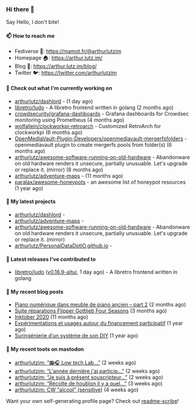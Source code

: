 ### Hi there 👋

Say Hello, I don't bite!

#### 📫 How to reach me

- Fediverse 🐘: https://mamot.fr/@arthurlutzim
- Homepage 🏠: https://arthur.lutz.im/
- Blog 📰: https://arthur.lutz.im/blog/
- Twitter 🐦: https://twitter.com/arthurlutzim

#### 👷 Check out what I'm currently working on

- [arthurlutz/dashlord](https://github.com/arthurlutz/dashlord) -  (1 day ago)
- [libretro/ludo](https://github.com/libretro/ludo) - A libretro frontend written in golang (2 months ago)
- [crowdsecurity/grafana-dashboards](https://github.com/crowdsecurity/grafana-dashboards) - Grafana dashboards for Crowdsec monitoring using Prometheus (4 months ago)
- [wolfallein/clockworkpi-retroarch](https://github.com/wolfallein/clockworkpi-retroarch) - Customized RetroArch for clockworkpi (6 months ago)
- [OpenMediaVault-Plugin-Developers/openmediavault-mergerfsfolders](https://github.com/OpenMediaVault-Plugin-Developers/openmediavault-mergerfsfolders) - openmediavault plugin to create mergerfs pools from folder(s) (6 months ago)
- [arthurlutz/awesome-software-running-on-old-hardware](https://github.com/arthurlutz/awesome-software-running-on-old-hardware) - Abandonware on old hardware renders it unsecure, partially unusuable. Let&#39;s upgrade or replace it. (mirror) (8 months ago)
- [arthurlutz/adventure-maps](https://github.com/arthurlutz/adventure-maps) -  (11 months ago)
- [paralax/awesome-honeypots](https://github.com/paralax/awesome-honeypots) - an awesome list of honeypot resources (1 year ago)

#### 🌱 My latest projects

- [arthurlutz/dashlord](https://github.com/arthurlutz/dashlord) - 
- [arthurlutz/adventure-maps](https://github.com/arthurlutz/adventure-maps) - 
- [arthurlutz/awesome-software-running-on-old-hardware](https://github.com/arthurlutz/awesome-software-running-on-old-hardware) - Abandonware on old hardware renders it unsecure, partially unusuable. Let&#39;s upgrade or replace it. (mirror)
- [arthurlutz/PersonalDataDotIO.github.io](https://github.com/arthurlutz/PersonalDataDotIO.github.io) - 

#### 🔭 Latest releases I've contributed to

- [libretro/ludo](https://github.com/libretro/ludo) ([v0.16.9-altui](https://github.com/libretro/ludo/releases/tag/v0.16.9-altui), 1 day ago) - A libretro frontend written in golang

#### 📜 My recent blog posts

- [Piano numérique dans meuble de piano ancien – part 2](https://arthur.lutz.im/blog/2021/08/16/piano-numerique-dans-meuble-de-piano-ancien-part-2/) (2 months ago)
- [Suite réparations Flipper Gottlieb Four Seasons](https://arthur.lutz.im/blog/2021/07/19/suite-reparations-flipper-gottlieb-four-seasons/) (3 months ago)
- [Inktober 2020](https://arthur.lutz.im/blog/2020/11/09/inktober-2020/) (11 months ago)
- [Expérimentations et usages autour du financement participatif](https://arthur.lutz.im/blog/2020/09/21/experimentations-et-usages-autour-du-financement-participatif/) (1 year ago)
- [Suringénierie d’un système de son DIY](https://arthur.lutz.im/blog/2020/06/01/suringenierie-dun-systeme-de-son-diy/) (1 year ago)

#### 🐘 My recent toots on mastodon

- [arthurlutzim: “📻🎧 Low tech Lab…”](https://mamot.fr/@arthurlutzim/107059885600895511) (2 weeks ago)
- [arthurlutzim: “L&#39;année dernière j&#39;ai particip…”](https://mamot.fr/@arthurlutzim/107048779330907914) (2 weeks ago)
- [arthurlutzim: “Je suis à présent souscripteur…”](https://mamot.fr/@arthurlutzim/107043091066819787) (2 weeks ago)
- [arthurlutzim: “Récolte de houblon il y a quel…”](https://mamot.fr/@arthurlutzim/107013647944449722) (3 weeks ago)
- [arthurlutzim: CW “alcool” (sensitive)](https://mamot.fr/@arthurlutzim/106992239955145582) (4 weeks ago)

Want your own self-generating profile page? Check out [readme-scribe](https://github.com/muesli/readme-scribe)!
